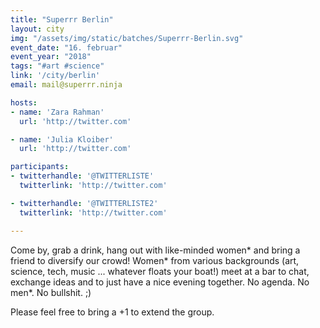 ```yaml
---
title: "Superrr Berlin"
layout: city
img: "/assets/img/static/batches/Superrr-Berlin.svg"
event_date: "16. februar"
event_year: "2018"
tags: "#art #science"
link: '/city/berlin'
email: mail@superrr.ninja

hosts:
- name: 'Zara Rahman'
  url: 'http://twitter.com'

- name: 'Julia Kloiber'
  url: 'http://twitter.com'

participants:
- twitterhandle: '@TWITTERLISTE'
  twitterlink: 'http://twitter.com'

- twitterhandle: '@TWITTERLISTE2'
  twitterlink: 'http://twitter.com'

---
```

Come by, grab a drink, hang out with like-minded women* and bring a friend to diversify our crowd! Women* from various backgrounds (art, science, tech, music ... whatever floats your boat!) meet at a bar to chat, exchange ideas and to just have a nice evening together.
No agenda. No men*. No bullshit. ;)

Please feel free to bring a +1 to extend the group.







